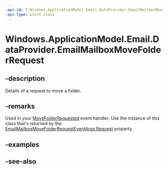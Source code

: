 ----api-id: T:Windows.ApplicationModel.Email.DataProvider.EmailMailboxMoveFolderRequest
-api-type: winrt class
---<!-- Class syntax.public class EmailMailboxMoveFolderRequest : Windows.ApplicationModel.Email.DataProvider.IEmailMailboxMoveFolderRequest--># Windows.ApplicationModel.Email.DataProvider.EmailMailboxMoveFolderRequest## -descriptionDetails of a request to move a folder.## -remarksUsed in your [MoveFolderRequested](emaildataproviderconnection_movefolderrequested.md) event handler. Use the instance of this class that's returned by the [EmailMailboxMoveFolderRequestEventArgs.Request](emailmailboxmovefolderrequesteventargs_request.md) property.## -examples## -see-also